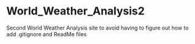 # World_Weather_Analysis2
Second World Weather Analysis site to avoid having to figure out how to add .gitignore and ReadMe files
